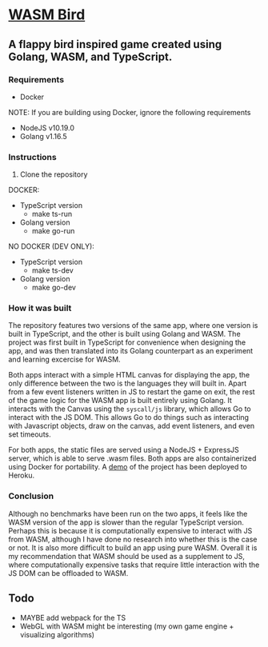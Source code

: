 # [WASM Bird](https://wasm-bird.herokuapp.com/)

## A flappy bird inspired game created using Golang, WASM, and TypeScript.

### Requirements

-   Docker

NOTE: If you are building using Docker, ignore the following requirements

-   NodeJS v10.19.0
-   Golang v1.16.5

### Instructions

1. Clone the repository

DOCKER:

-   TypeScript version
    -   make ts-run
-   Golang version
    -   make go-run

NO DOCKER (DEV ONLY):

-   TypeScript version
    -   make ts-dev
-   Golang version
    -   make go-dev

### How it was built

The repository features two versions of the same app, where one version is built in TypeScript, and the other is built using Golang and WASM. The project was first built in TypeScript for convenience when designing the app, and was then translated into its Golang counterpart as an experiment and learning excercise for WASM.

Both apps interact with a simple HTML canvas for displaying the app, the only difference between the two is the languages they will built in. Apart from a few event listeners written in JS to restart the game on exit, the rest of the game logic for the WASM app is built entirely using Golang. It interacts with the Canvas using the <code>syscall/js</code> library, which allows Go to interact with the JS DOM. This allows Go to do things such as interacting with Javascript objects, draw on the canvas, add event listeners, and even set timeouts.

For both apps, the static files are served using a NodeJS + ExpressJS server, which is able to serve .wasm files. Both apps are also containerized using Docker for portability. A [demo](https://wasm-bird.herokuapp.com/) of the project has been deployed to Heroku.

### Conclusion

Although no benchmarks have been run on the two apps, it feels like the WASM version of the app is slower than the regular TypeScript version. Perhaps this is because it is computationally expensive to interact with JS from WASM, although I have done no research into whether this is the case or not. It is also more difficult to build an app using pure WASM. Overall it is my recommendation that WASM should be used as a supplement to JS, where computationally expensive tasks that require little interaction with the JS DOM can be offloaded to WASM.

## Todo

-   MAYBE add webpack for the TS
-   WebGL with WASM might be interesting (my own game engine + visualizing algorithms)
